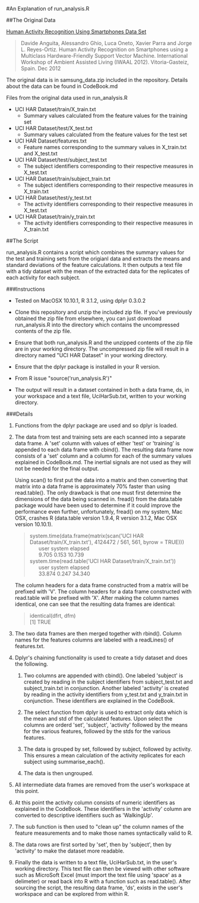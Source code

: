 #An Explanation of run_analysis.R

##The Original Data

[Human Activity Recognition Using Smartphones Data Set ](http://archive.ics.uci.edu/ml/datasets/Human+Activity+Recognition+Using+Smartphones)
>Davide Anguita, Alessandro Ghio, Luca Oneto, Xavier Parra and Jorge L. Reyes-Ortiz. Human Activity Recognition on Smartphones using a Multiclass Hardware-Friendly Support Vector Machine. International Workshop of Ambient Assisted Living (IWAAL 2012). Vitoria-Gasteiz, Spain. Dec 2012

The original data is in samsung_data.zip included in the repository. Details about the data can be found in CodeBook.md

Files from the original data used in run_analysis.R

- UCI HAR Dataset/train/X_train.txt
    - Summary values calculated from the feature values for the training set
- UCI HAR Dataset/test/X_test.txt
    - Summary values calculated from the feature values for the test set
- UCI HAR Dataset/features.txt
    - Feature names corresponding to the summary values in X_train.txt and X_test.txt
- UCI HAR Dataset/test/subject_test.txt
    - The subject identifiers corresponding to their respective measures in X_test.txt
- UCI HAR Dataset/train/subject_train.txt
    - The subject identifiers corresponding to their respective measures in X_train.txt
- UCI HAR Dataset/test/y_test.txt
    - The activity identifiers corresponding to their respective measures in X_test.txt
- UCI HAR Dataset/train/y_train.txt
    - The activity identifiers corresponding to their respective measures in X_train.txt  

##The Script

run_analysis.R contains a script which combines the summary values for the test and training sets from the origianl data and extracts the means and standard deviations of the feature calculations. It then outputs a text file with a tidy dataset with the mean of the extracted data for the replicates of each activity for each subject.

###Instructions
- Tested on MacOSX 10.10.1, R 3.1.2, using dplyr 0.3.0.2

- Clone this repository and unzip the included zip file. If you've previously obtained the zip file from elsewhere, you can just download run_analysis.R into the directory which contains the uncompressed contents of the zip file.

- Ensure that both run_analysis.R and the unzipped contents of the zip file are in your working directory. The uncompressed zip file will result in a directory named "UCI HAR Dataset" in your working directory.

- Ensure that the dplyr package is installed in your R version.

- From R issue "source('run_analysis.R')"

- The output will result in a dataset contained in both a data frame, ds, in your workspace and a text file, UciHarSub.txt, written to your working directory.

###Details
1. Functions from the dplyr package are used and so dplyr is loaded.

2. The data from test and training sets are each scanned into a separate data frame. A 'set' column with values of either 'test' or 'training' is appended to each data frame with cbind(). The resulting data frame now consists of a 'set' column and a column for each of the summary values explained in CodeBook.md. The inertial signals are not used as they will not be needed for the final output.

    Using scan() to first put the data into a matrix and then converting that matrix into a data frame is approximately 70% faster than using read.table(). The only drawback is that one must first determine the dimensions of the data being scanned in. fread() from the data.table package would have been used to determine if it could improve the performance even further, unfortunately, fread() on my system, Mac OSX, crashes R (data.table version 1.9.4, R version 3.1.2, Mac OSX version 10.10.1).
    >system.time(data.frame(matrix(scan('UCI HAR Dataset/train/X_train.txt'), 4124472 / 561, 561, byrow = TRUE)))  
    &nbsp;&nbsp;&nbsp;&nbsp;&nbsp;&nbsp;user  system elapsed  
    &nbsp;&nbsp;&nbsp;&nbsp;&nbsp;&nbsp;9.705   0.153  10.739  
    >system.time(read.table('UCI HAR Dataset/train/X_train.txt'))  
    &nbsp;&nbsp;&nbsp;&nbsp;&nbsp;&nbsp;user  system elapsed  
    &nbsp;&nbsp;&nbsp;&nbsp;&nbsp;&nbsp;33.874   0.247  34.340

    The column headers for a data frame constructed from a matrix will be prefixed with 'V'. The column headers for a data frame constructed with read.table will be prefixed with 'X'. After making the column names identical, one can see that the resulting data frames are identical:
    >identical(dfrt, dfm)  
    [1] TRUE

3. The two data frames are then merged together with rbind(). Column names for the features columns are labeled with a readLines() of features.txt.

4. Dplyr's chaining functionality is used to create a tidy dataset and does the following.

    1. Two columns are appended with cbind(). One labeled 'subject' is created by reading in the subject identifiers from subject_test.txt and subject_train.txt in conjunction. Another labeled 'activity' is created by reading in the activity identifiers from y_test.txt and y_train.txt in conjunction. These identifiers are explained in the CodeBook.

    2. The select function from dplyr is used to extract only data which is the mean and std of the calculated features. Upon select the columns are orderd 'set', 'subject', 'activity' followed by the means for the various features, followed by the stds for the various features.

    3. The data is grouped by set, followed by subject, followed by activity. This ensures a mean calculation of the activity replicates for each subject using summarise_each().

    4. The data is then ungrouped.

5. All intermediate data frames are removed from the user's workspace at this point.

6. At this point the activity column consists of numeric identifiers as explained in the CodeBook. These identifiers in the 'activity' column are converted to descriptive identifiers such as 'WalkingUp'.

7. The sub function is then used to "clean up" the column names of the feature measurements and to make those names syntactically valid to R.

8. The data rows are first sorted by 'set', then by 'subject', then by 'activity' to make the dataset more readable.

9. Finally the data is written to a text file, UciHarSub.txt, in the user's working directory. This text file can then be viewed with other software such as MicroSoft Excel (must import the text file using 'space' as a delimeter) or read back into R with a function such as read.table(). After sourcing the script, the resulting data frame, 'ds', exists in the user's workspace and can be explored from within R.
